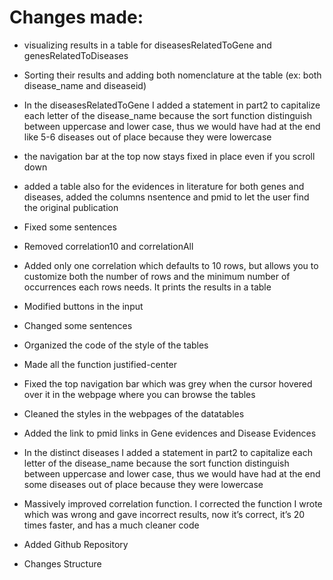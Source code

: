 <h1>Changes made:</h1>

-	visualizing results in a table for diseasesRelatedToGene and genesRelatedToDiseases

-	Sorting their results and adding both nomenclature at the table (ex: both disease_name and diseaseid)

-	In the diseasesRelatedToGene I added a statement in part2 to capitalize each letter of the disease_name because the sort function distinguish between uppercase and lower case, thus we would have had at the end like 5-6 diseases out of place because they were lowercase

-	the navigation bar at the top now stays fixed in place even if you scroll down

-	added a table also for the evidences in literature for both genes and diseases, added the columns nsentence and pmid to let the user find the original publication

-	Fixed some sentences

-	Removed correlation10 and correlationAll

-	Added only one correlation which defaults to 10 rows, but allows you to customize both the number of rows and the minimum number of occurrences each rows needs. It prints the results in a table

-	Modified buttons in the input

-	Changed some sentences

-	Organized the code of the style of the tables

-	Made all the function justified-center

-	Fixed the top navigation bar which was grey when the cursor hovered over it in the webpage where you can browse the tables

-	Cleaned the styles in the webpages of the datatables

-	Added the link to pmid links in Gene evidences and Disease Evidences

-	In the distinct diseases I added a statement in part2 to capitalize each letter of the disease_name because the sort function distinguish between uppercase and lower case, thus we would have had at the end some diseases out of place because they were lowercase

-	Massively improved correlation function. I corrected the function I wrote which was wrong and gave incorrect results, now it’s correct, it’s 20 times faster, and has a much cleaner code

-   Added Github Repository

-   Changes Structure
